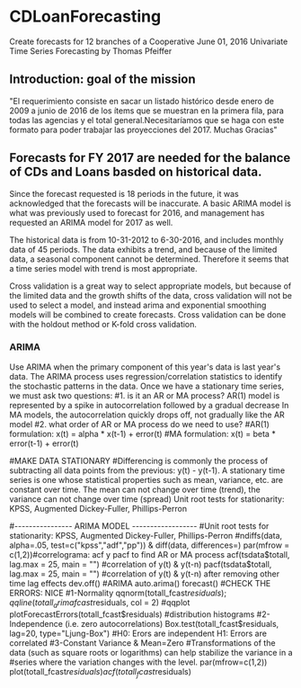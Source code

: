 # CDLoanForecasting
Create forecasts for 12 branches of a Cooperative
June 01, 2016 Univariate Time Series Forecasting by Thomas Pfeiffer

## Introduction: goal of the mission
"El requerimiento consiste  en sacar un listado histórico desde enero de 2009 a junio de 2016 de los ítems que se muestran en la primera fila, para todas las agencias y el total general.Necesitaríamos que se haga con este formato para poder trabajar las proyecciones del 2017. Muchas Gracias"

## Forecasts for FY 2017 are needed for the balance of CDs and Loans basded on historical data.
Since the forecast requested is 18 periods in the future, it was acknowledged that the forecasts will be inaccurate. A basic ARIMA model is what was previously used to forecast for 2016, and management has requested an ARIMA model for 2017 as well. 

The historical data is from 10-31-2012 to 6-30-2016, and includes monthly data of 45 periods. The data exhibits a trend, and because of the limited data, a seasonal component cannot be determined. Therefore it seems that a time series model with trend is most appropriate.

Cross validation is a great way to select appropriate models, but because of the limited data and the growth shifts of the data, cross validation will not be used to select a model, and instead arima and exponential smoothing models will be combined to create forecasts. Cross validation can be done with the holdout method or K-fold cross validation.

### ARIMA
Use ARIMA when the primary component of this year's data is last year's data. The ARIMA process uses regression/correlation statistics to identify the stochastic patterns in the data. 
Once we have a stationary time series, we must ask two questions:
#1. is it an AR or MA process?
  AR(1) model is represented by a spike in autocorrelation followed by a gradual decrease
  In MA models, the autocorrelation quickly drops off, not gradually like the AR model
#2. what order of AR or MA process do we need to use?
  #AR(1) formulation: x(t) = alpha * x(t-1) + error(t)
  #MA formulation: x(t) = beta * error(t-1) + error(t)

#MAKE DATA STATIONARY
#Differencing is commonly the process of subtracting all data points from the previous: y(t) - y(t-1). A stationary time series is one whose statistical properties such as mean, variance, etc. are constant over time. The mean can not change over time (trend), the variance can not change over time (spread)
Unit root tests for stationarity: KPSS, Augmented Dickey-Fuller, Phillips-Perron

#---------------- ARIMA MODEL ------------------
#Unit root tests for stationarity: KPSS, Augmented Dickey-Fuller, Phillips-Perron
#ndiffs(data, alpha=.05, test=c("kpss","adf","pp")) & diff(data, differences=)
par(mfrow = c(1,2))#correlograma: acf y pacf to find AR or MA process
acf(tsdata$totall, lag.max = 25, main = "") #correlation of y(t) & y(t-n)
pacf(tsdata$totall, lag.max = 25, main = "") #correlation of y(t) & y(t-n) after removing other time lag effects
dev.off()
#ARIMA  auto.arima() forecast()
#CHECK THE ERRORS: NICE
#1-Normality
qqnorm(totall_fcast$residuals); qqline(totall_arimafcast$residuals, col = 2) #qqplot
plotForecastErrors(totall_fcast$residuals) #distribution histograms
#2-Independence (i.e. zero autocorrelations)
Box.test(totall_fcast$residuals, lag=20, type="Ljung-Box") #H0: Erors are independent H1: Errors are correlated
#3-Constant Variance & Mean=Zero
#Transformations of the data (such as square roots or logarithms) can help stabilize the variance in a
#series where the variation changes with the level.
par(mfrow=c(1,2))
plot(totall_fcast$residuals)
acf(totall_fcast$residuals)
